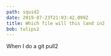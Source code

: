 ```yaml
---
path: squid2
date: 2019-07-23T21:03:42.099Z
title: Which file will this land in2
bob: tulips2
---
```

When I do a git pull2
